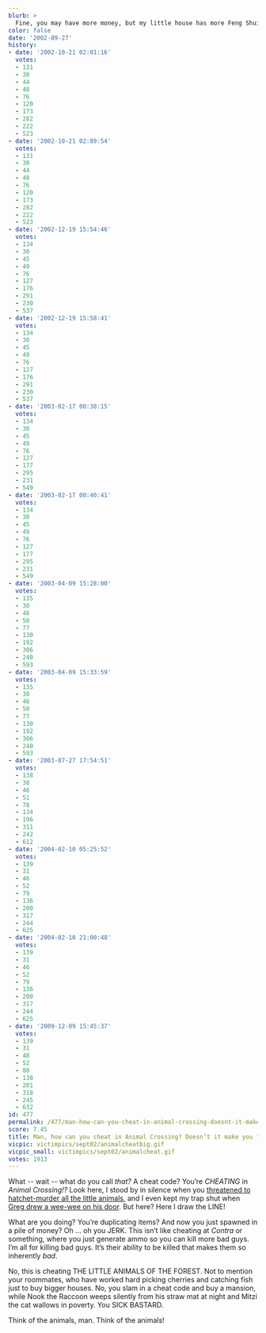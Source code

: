 ```yaml
---
blurb: >
  Fine, you may have more money, but my little house has more Feng Shui!
color: false
date: '2002-09-27'
history:
- date: '2002-10-21 02:01:16'
  votes:
  - 131
  - 30
  - 44
  - 48
  - 76
  - 120
  - 173
  - 282
  - 222
  - 523
- date: '2002-10-21 02:09:54'
  votes:
  - 131
  - 30
  - 44
  - 48
  - 76
  - 120
  - 173
  - 282
  - 222
  - 523
- date: '2002-12-19 15:54:46'
  votes:
  - 134
  - 30
  - 45
  - 49
  - 76
  - 127
  - 176
  - 291
  - 230
  - 537
- date: '2002-12-19 15:58:41'
  votes:
  - 134
  - 30
  - 45
  - 49
  - 76
  - 127
  - 176
  - 291
  - 230
  - 537
- date: '2003-02-17 00:38:15'
  votes:
  - 134
  - 30
  - 45
  - 49
  - 76
  - 127
  - 177
  - 295
  - 231
  - 549
- date: '2003-02-17 00:40:41'
  votes:
  - 134
  - 30
  - 45
  - 49
  - 76
  - 127
  - 177
  - 295
  - 231
  - 549
- date: '2003-04-09 15:28:00'
  votes:
  - 135
  - 30
  - 46
  - 50
  - 77
  - 130
  - 192
  - 306
  - 240
  - 593
- date: '2003-04-09 15:33:59'
  votes:
  - 135
  - 30
  - 46
  - 50
  - 77
  - 130
  - 192
  - 306
  - 240
  - 593
- date: '2003-07-27 17:54:51'
  votes:
  - 138
  - 30
  - 46
  - 51
  - 78
  - 134
  - 196
  - 311
  - 242
  - 612
- date: '2004-02-10 05:25:52'
  votes:
  - 139
  - 31
  - 46
  - 52
  - 79
  - 136
  - 200
  - 317
  - 244
  - 625
- date: '2004-02-10 21:00:48'
  votes:
  - 139
  - 31
  - 46
  - 52
  - 79
  - 136
  - 200
  - 317
  - 244
  - 625
- date: '2009-12-09 15:45:37'
  votes:
  - 139
  - 31
  - 48
  - 52
  - 80
  - 138
  - 201
  - 318
  - 245
  - 632
id: 477
permalink: /477/man-how-can-you-cheat-in-animal-crossing-doesnt-it-make-you-feel-dirty/
score: 7.45
title: Man, how can you cheat in Animal Crossing? Doesn’t it make you feel *dirty?*
vicpic: victimpics/sept02/animalcheatbig.gif
vicpic_small: victimpics/sept02/animalcheat.gif
votes: 1913
---
```


What -- wait -- what do you call *that?* A cheat code? You’re *CHEATING*
in *Animal Crossing!?* Look here, I stood by in silence when you
[threatened to hatchet-murder all the little
animals](@/victim/469.md), and I even kept my trap shut when [Greg
drew a wee-wee on his door](@/victim/474.md). But here? Here I draw
the LINE!

What are you doing? You’re duplicating items? And now you just spawned
in a pile of money? Oh ... oh you JERK. This isn’t like cheating at
*Contra* or something, where you just generate ammo so you can kill more
bad guys. I’m all for killing bad guys. It’s their ability to be killed
that makes them so inherently *bad*.

No, this is cheating THE LITTLE ANIMALS OF THE FOREST. Not to mention
your roommates, who have worked hard picking cherries and catching fish
just to buy bigger houses. No, you slam in a cheat code and buy a
mansion, while Nook the Raccoon weeps silently from his straw mat at
night and Mitzi the cat wallows in poverty. You SICK BASTARD.

Think of the animals, man. Think of the animals!